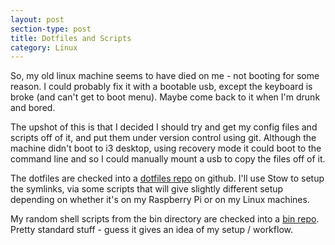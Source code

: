 ```yaml
---
layout: post
section-type: post
title: Dotfiles and Scripts
category: Linux
---
```


So, my old linux machine seems to have died on me - not booting for some reason.  I could probably fix it with a bootable usb, except the keyboard is broke (and can't get to boot menu).  Maybe come back to it when I'm drunk and bored.

The upshot of this is that I decided I should try and get my config files and scripts off of it, and put them under version control using git.  Although the machine didn't boot to i3 desktop, using recovery mode it could boot to the command line and so I could manually mount a usb to copy the files off of it.

The dotfiles are checked into a [dotfiles repo](https://github.com/0x3F3F/dotfiles) on github.  I'll use Stow to setup the symlinks, via some scripts that will give slightly different setup depending on whether it's on my Raspberry Pi or on my Linux machines.

My random shell scripts from the bin directory are checked into a [bin repo](https://github.com/0x3F3F/bin). Pretty standard stuff - guess it gives an idea of my setup / workflow.

